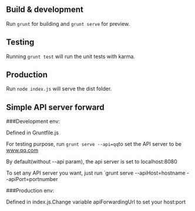 ## Build & development

Run `grunt` for building and `grunt serve` for preview.

## Testing

Running `grunt test` will run the unit tests with karma.

## Production
Run `node index.js` will serve the dist folder.

## Simple API server forward 
###Development env: 

Defined in Gruntfile.js

For testing purpose, run `grunt serve --api=qq`to set the API server to be www.qq.com

By default(without --api param), the api server is set to localhost:8080

To set any API server you want, just run `grunt serve --apiHost=hostname --apiPort=portnumber

###Production env:

Defined in index.js.Change variable apiForwardingUrl to set your host:port

